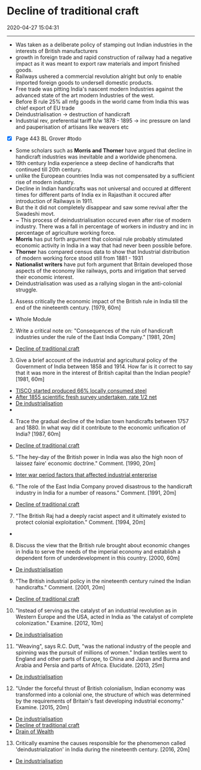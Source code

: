 # Decline of traditional craft
2020-04-27 15:04:31
            
---


-   Was taken as a deliberate policy of stamping out Indian industries in the interests of British manufacturers
-   growth in foreign trade and rapid construction of railway had a negative impact as it was meant to export raw materials and import finished goods.
-   Railways ushered a commercial revolution alright but only to enable imported foreign goods to undersell domestic products.
-   Free trade was pitting India's nascent modern Industries against the advanced state of the art modern Industries of the west.
-  Before B rule 25% all mfg goods in the world came from India this was chief export of EU trade
-   Deindustrialisation -> destruction of handicraft
-   Industrial rev, preferential tariff b/w 1878 - 1895 -> inc pressure on land and pauperisation of artisans like weavers etc
- [x] Page 443 BL Grover #todo 
- Some scholars such as **Morris and Thorner** have argued that decline in handicraft industries was inevitable and a worldwide phenomena.
- 19th century India experience a steep decline of handicrafts that continued till 20th century.
- unlike the European countries India was not compensated by a sufficient rise of modern industry.
- Decline in Indian handicrafts was not universal and occured at different times for different parts of India ex in Rajasthan it occured after introduction of Railways in 1911.
- But the it did not completely disappear and saw some revival after the Swadeshi movt. 
- ~ This process of deindustrialisation occured even after rise of modern industry. There was a fall in percentage of workers in industry and inc in percentage of agriculture working force.
- **Morris** has put forth argument that colonial rule probably stimulated economic activity in India in a way that had never been possible before. 
- **Thorner** has compared census data to show that Industrial distribution of modern working force stood still from 1881 - 1931
- **Nationalist writers** have put forh argument that Britain developed those aspects of the economy like railways, ports and irrigation that served their economic interest.
- Deindustrialisation was used as a rallying slogan in the anti-colonial struggle.  



1. Assess critically the economic impact of the British rule in India till the end of the
nineteenth century. [1979, 60m]
-   Whole Module
 





2. Write a critical note on: "Consequences of the ruin of handicraft industries under the rule of the East India Company." [1981, 20m]
-   [Decline of traditional craft](onenote:[[Decline]]%20of%20traditional%20craft&section-id={B2BF9E67-82ED-4920-AF38-1692A58DC034}&page-id={E1CDB8C6-BAD1-4B73-AD13-A6171F04EFCC}&end&base-path=https://d.docs.live.net/bbc8be5bd337910c/Documents/History%20Optional/Modern%20History/Part%20I/Economic%20Impact.one)




3. Give a brief account of the industrial and agricultural policy of the Government of India
between 1858 and 1914. How far is it correct to say that it was more in the interest of British capital than the Indian people? [1981, 60m]
-   [TISCO started produced 66% locally consumed steel](onenote:[[Economic]]%20Transformation%20of%20India&section-id={B2BF9E67-82ED-4920-AF38-1692A58DC034}&page-id={50954FE7-0B10-424C-850D-7C3F7D96387B}&object-id={62EA3610-8C3F-4983-9BCE-6F8CE11F939F}&10&base-path=https://d.docs.live.net/bbc8be5bd337910c/Documents/History%20Optional/Modern%20History/Part%20I/Economic%20Impact.one)
-   [After 1855 scientific fresh survey undertaken, rate 1/2 net](onenote:[[Ryotwari]]%20Settlement&section-id={B2BF9E67-82ED-4920-AF38-1692A58DC034}&page-id={ABF07ED1-9C9B-4FD5-84A4-E34231F1102D}&object-id={6BDF00B1-0AFB-499E-81AD-89CC1E99E55D}&52&base-path=https://d.docs.live.net/bbc8be5bd337910c/Documents/History%20Optional/Modern%20History/Part%20I/Economic%20Impact.one)
-   [De industrialisation](onenote:[[De]]%20industrialisation&section-id={B2BF9E67-82ED-4920-AF38-1692A58DC034}&page-id={2B51B644-B301-47EC-9F5A-3BBEE0BAEB7E}&end&base-path=https://d.docs.live.net/bbc8be5bd337910c/Documents/History%20Optional/Modern%20History/Part%20I/Economic%20Impact.one)
-   





4. Trace the gradual decline of the Indian town handicrafts between 1757 and 1880. In what way did it contribute to the economic unification of India? [1987, 60m]
-   [Decline of traditional craft](onenote:[[Decline]]%20of%20traditional%20craft&section-id={B2BF9E67-82ED-4920-AF38-1692A58DC034}&page-id={E1CDB8C6-BAD1-4B73-AD13-A6171F04EFCC}&end&base-path=https://d.docs.live.net/bbc8be5bd337910c/Documents/History%20Optional/Modern%20History/Part%20I/Economic%20Impact.one)




5. "The hey-day of the British power in India was also the high noon of laissez faire'
economic doctrine." Comment. [1990, 20m]
-   [Inter war period factors that affected industrial enterprise](onenote:[[Economic]]%20Transformation%20of%20India&section-id={B2BF9E67-82ED-4920-AF38-1692A58DC034}&page-id={50954FE7-0B10-424C-850D-7C3F7D96387B}&object-id={35D1C634-0B73-45C5-95AB-5FDFD5E1F36D}&F&base-path=https://d.docs.live.net/bbc8be5bd337910c/Documents/History%20Optional/Modern%20History/Part%20I/Economic%20Impact.one)




6. "The role of the East India Company proved disastrous to the handicraft industry in India
for a number of reasons." Comment. [1991, 20m]
-   [Decline of traditional craft](onenote:[[Decline]]%20of%20traditional%20craft&section-id={B2BF9E67-82ED-4920-AF38-1692A58DC034}&page-id={E1CDB8C6-BAD1-4B73-AD13-A6171F04EFCC}&end&base-path=https://d.docs.live.net/bbc8be5bd337910c/Documents/History%20Optional/Modern%20History/Part%20I/Economic%20Impact.one)






7. "The British Raj had a deeply racist aspect and it ultimately existed to protect colonial
exploitation." Comment. [1994, 20m]
-   







8. Discuss the view that the British rule brought about economic changes in India to serve
the needs of the imperial economy and establish a dependent form of underdevelopment in this country. [2000, 60m]
-   [De industrialisation](onenote:[[De]]%20industrialisation&section-id={B2BF9E67-82ED-4920-AF38-1692A58DC034}&page-id={2B51B644-B301-47EC-9F5A-3BBEE0BAEB7E}&end&base-path=https://d.docs.live.net/bbc8be5bd337910c/Documents/History%20Optional/Modern%20History/Part%20I/Economic%20Impact.one)






9. "The British industrial policy in the nineteenth century ruined the Indian handicrafts."
Comment. [2001, 20m]
-   [Decline of traditional craft](onenote:[[Decline]]%20of%20traditional%20craft&section-id={B2BF9E67-82ED-4920-AF38-1692A58DC034}&page-id={E1CDB8C6-BAD1-4B73-AD13-A6171F04EFCC}&end&base-path=https://d.docs.live.net/bbc8be5bd337910c/Documents/History%20Optional/Modern%20History/Part%20I/Economic%20Impact.one)




10. "Instead of serving as the catalyst of an industrial revolution as in Western Europe and
the USA, acted in India as 'the catalyst of complete colonization." Examine. [2012, 10m]
-   [De industrialisation](onenote:[[De]]%20industrialisation&section-id={B2BF9E67-82ED-4920-AF38-1692A58DC034}&page-id={2B51B644-B301-47EC-9F5A-3BBEE0BAEB7E}&end&base-path=https://d.docs.live.net/bbc8be5bd337910c/Documents/History%20Optional/Modern%20History/Part%20I/Economic%20Impact.one)




11. "Weaving", says R.C. Dutt, "was the national industry of the people and spinning was the pursuit of millions of women." Indian textiles went to England and other parts of Europe, to China and Japan and Burma and Arabia and Persia and parts of Africa. Elucidate. [2013, 25m]
-   [De industrialisation](onenote:[[De]]%20industrialisation&section-id={B2BF9E67-82ED-4920-AF38-1692A58DC034}&page-id={2B51B644-B301-47EC-9F5A-3BBEE0BAEB7E}&end&base-path=https://d.docs.live.net/bbc8be5bd337910c/Documents/History%20Optional/Modern%20History/Part%20I/Economic%20Impact.one)






12. "Under the forceful thrust of British colonialism, Indian economy was transformed into a colonial one, the structure of which was determined by the requirements of Britain's fast
developing industrial economy." Examine. [2015, 20m]
-   [De industrialisation](onenote:[[De]]%20industrialisation&section-id={B2BF9E67-82ED-4920-AF38-1692A58DC034}&page-id={2B51B644-B301-47EC-9F5A-3BBEE0BAEB7E}&end&base-path=https://d.docs.live.net/bbc8be5bd337910c/Documents/History%20Optional/Modern%20History/Part%20I/Economic%20Impact.one)
-   [Decline of traditional craft](onenote:[[Decline]]%20of%20traditional%20craft&section-id={B2BF9E67-82ED-4920-AF38-1692A58DC034}&page-id={E1CDB8C6-BAD1-4B73-AD13-A6171F04EFCC}&end&base-path=https://d.docs.live.net/bbc8be5bd337910c/Documents/History%20Optional/Modern%20History/Part%20I/Economic%20Impact.one)
-   [Drain of Wealth](onenote:[[Drain]]%20of%20Wealth&section-id={B2BF9E67-82ED-4920-AF38-1692A58DC034}&page-id={30FC6807-0D41-4CBE-B99E-2BEA042F6152}&end&base-path=https://d.docs.live.net/bbc8be5bd337910c/Documents/History%20Optional/Modern%20History/Part%20I/Economic%20Impact.one)




13. Critically examine the causes responsible for the phenomenon called 'deindustrialization' in India during the nineteenth century. [2016, 20m]
-   [De industrialisation](onenote:[[De]]%20industrialisation&section-id={B2BF9E67-82ED-4920-AF38-1692A58DC034}&page-id={2B51B644-B301-47EC-9F5A-3BBEE0BAEB7E}&end&base-path=https://d.docs.live.net/bbc8be5bd337910c/Documents/History%20Optional/Modern%20History/Part%20I/Economic%20Impact.one)